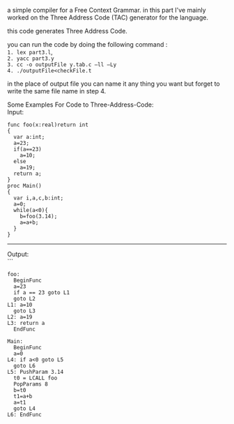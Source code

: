 a simple compiler for a Free Context Grammar.
in this part I've mainly worked on the Three Address Code (TAC) generator for the language.

this code generates Three Address Code.

you can run the code by doing the following command :<br>
`1. lex part3.l`,<br>
`2. yacc part3.y`<br>
`3. cc -o outputFile y.tab.c –ll –Ly`<br>
`4. ./outputFile<checkFile.t`<br>

in the place of output file you can name it any thing you want but forget to write the same file name in step 4.

Some Examples For Code to Three-Address-Code:<br>
Input:<br>
```
func foo(x:real)return int
{
  var a:int;
  a=23;
  if(a==23)
    a=10;
  else
    a=19;
  return a;
}
proc Main()
{
  var i,a,c,b:int;
  a=0;
  while(a<0){
    b=foo(3.14);
    a=a+b;
  }
}
```
<hr>
Output:<br>
```

```
foo:
  BeginFunc
  a=23
  if a == 23 goto L1
  goto L2
L1: a=10
  goto L3
L2: a=19
L3: return a
  EndFunc

Main:
  BeginFunc
  a=0
L4: if a<0 goto L5
  goto L6
L5: PushParam 3.14
  t0 = LCALL foo
  PopParams 8
  b=t0
  t1=a+b
  a=t1
  goto L4
L6: EndFunc
